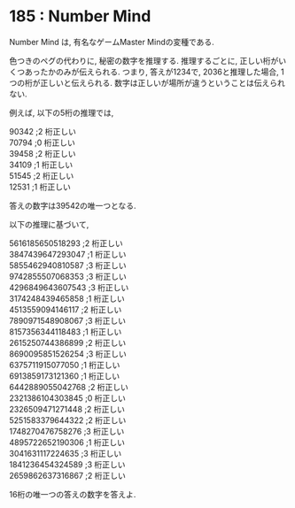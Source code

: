 # 185 : Number Mind

Number Mind は, 有名なゲームMaster Mindの変種である.

色つきのペグの代わりに, 秘密の数字を推理する. 推理するごとに, 正しい桁がいくつあったかのみが伝えられる. つまり, 答えが1234で, 2036と推理した場合, 1つの桁が正しいと伝えられる. 数字は正しいが場所が違うということは伝えられない.

例えば, 以下の5桁の推理では,

90342 ;2 桁正しい\
70794 ;0 桁正しい\
39458 ;2 桁正しい\
34109 ;1 桁正しい\
51545 ;2 桁正しい\
12531 ;1 桁正しい

答えの数字は39542の唯一つとなる.

以下の推理に基づいて,

5616185650518293 ;2 桁正しい\
3847439647293047 ;1 桁正しい\
5855462940810587 ;3 桁正しい\
9742855507068353 ;3 桁正しい\
4296849643607543 ;3 桁正しい\
3174248439465858 ;1 桁正しい\
4513559094146117 ;2 桁正しい\
7890971548908067 ;3 桁正しい\
8157356344118483 ;1 桁正しい\
2615250744386899 ;2 桁正しい\
8690095851526254 ;3 桁正しい\
6375711915077050 ;1 桁正しい\
6913859173121360 ;1 桁正しい\
6442889055042768 ;2 桁正しい\
2321386104303845 ;0 桁正しい\
2326509471271448 ;2 桁正しい\
5251583379644322 ;2 桁正しい\
1748270476758276 ;3 桁正しい\
4895722652190306 ;1 桁正しい\
3041631117224635 ;3 桁正しい\
1841236454324589 ;3 桁正しい\
2659862637316867 ;2 桁正しい

16桁の唯一つの答えの数字を答えよ.
